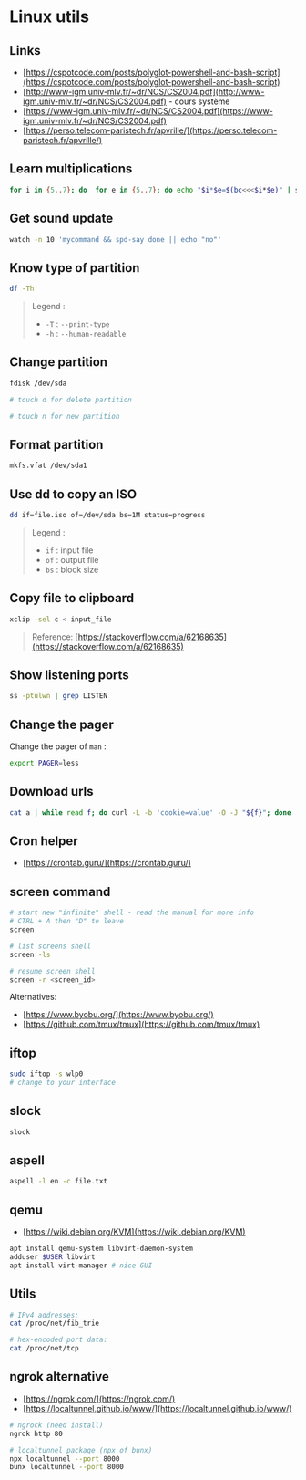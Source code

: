 # Linux utils

## Links

- [https://cspotcode.com/posts/polyglot-powershell-and-bash-script](https://cspotcode.com/posts/polyglot-powershell-and-bash-script)
- [http://www-igm.univ-mlv.fr/~dr/NCS/CS2004.pdf](http://www-igm.univ-mlv.fr/~dr/NCS/CS2004.pdf) - cours système
- [https://www-igm.univ-mlv.fr/~dr/NCS/CS2004.pdf](https://www-igm.univ-mlv.fr/~dr/NCS/CS2004.pdf)
- [https://perso.telecom-paristech.fr/apvrille/](https://perso.telecom-paristech.fr/apvrille/)

## Learn multiplications

```sh
for i in {5..7}; do  for e in {5..7}; do echo "$i*$e=$(bc<<<$i*$e)" | spd-say -e ;sleep 2; done; done
```

## Get sound update

```sh
watch -n 10 'mycommand && spd-say done || echo "no"'
```

## Know type of partition

```sh
df -Th
```

> Legend :
>
> - `-T` : `--print-type`
> - `-h` : `--human-readable`

## Change partition

```sh
fdisk /dev/sda

# touch d for delete partition

# touch n for new partition
```

## Format partition

```sh
mkfs.vfat /dev/sda1
```

## Use dd to copy an ISO

```sh
dd if=file.iso of=/dev/sda bs=1M status=progress
```

> Legend :
>
> - `if` : input file
> - `of` : output file
> - `bs` : block size

## Copy file to clipboard

```sh
xclip -sel c < input_file
```

> Reference: [https://stackoverflow.com/a/62168635](https://stackoverflow.com/a/62168635)

## Show listening ports

```sh
ss -ptulwn | grep LISTEN
```

## Change the pager

Change the pager of `man` :

```sh
export PAGER=less
```

## Download urls

```sh
cat a | while read f; do curl -L -b 'cookie=value' -O -J "${f}"; done
```

## Cron helper

- [https://crontab.guru/](https://crontab.guru/)

## screen command

```sh
# start new "infinite" shell - read the manual for more info
# CTRL + A then "D" to leave
screen

# list screens shell
screen -ls

# resume screen shell
screen -r <screen_id>
```

Alternatives:

- [https://www.byobu.org/](https://www.byobu.org/)
- [https://github.com/tmux/tmux](https://github.com/tmux/tmux)

## iftop

```sh
sudo iftop -s wlp0
# change to your interface
```

## slock

```sh
slock
```

## aspell

```sh
aspell -l en -c file.txt
```

## qemu

- [https://wiki.debian.org/KVM](https://wiki.debian.org/KVM)

```sh
apt install qemu-system libvirt-daemon-system
adduser $USER libvirt
apt install virt-manager # nice GUI
```

## Utils

```sh
# IPv4 addresses:
cat /proc/net/fib_trie

# hex-encoded port data:
cat /proc/net/tcp
```

## ngrok alternative

- [https://ngrok.com/](https://ngrok.com/)
- [https://localtunnel.github.io/www/](https://localtunnel.github.io/www/)

```sh
# ngrock (need install)
ngrok http 80

# localtunnel package (npx of bunx)
npx localtunnel --port 8000
bunx localtunnel --port 8000
```
